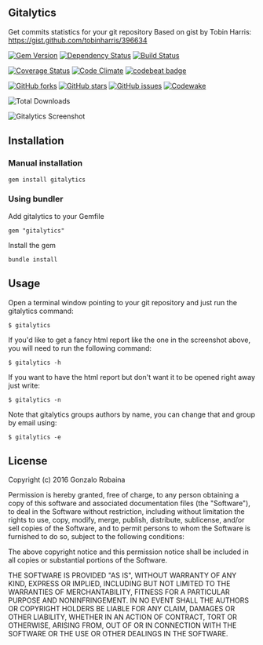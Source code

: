 ## Gitalytics

Get commits statistics for your git repository
Based on gist by Tobin Harris: https://gist.github.com/tobinharris/396634

[![Gem Version](https://badge.fury.io/rb/gitalytics.png)](http://badge.fury.io/rb/gitalytics)
[![Dependency Status](https://gemnasium.com/pepito2k/gitalytics.png)](https://gemnasium.com/pepito2k/gitalytics)
[![Build Status](https://travis-ci.org/pepito2k/gitalytics.png)](https://travis-ci.org/pepito2k/gitalytics)

[![Coverage Status](https://coveralls.io/repos/github/pepito2k/gitalytics/badge.svg?branch=master)](https://coveralls.io/github/pepito2k/gitalytics?branch=master)
[![Code Climate](https://codeclimate.com/github/pepito2k/gitalytics.png)](https://codeclimate.com/github/pepito2k/gitalytics)
[![codebeat badge](https://codebeat.co/badges/166f8f5d-5596-44ef-a762-4b89fc5b531f)](https://codebeat.co/projects/github-com-pepito2k-gitalytics)

[![GitHub forks](https://img.shields.io/github/forks/pepito2k/gitalytics.svg)](https://github.com/pepito2k/gitalytics/network)
[![GitHub stars](https://img.shields.io/github/stars/pepito2k/gitalytics.svg)](https://github.com/pepito2k/gitalytics/stargazers)
[![GitHub issues](https://img.shields.io/github/issues/pepito2k/gitalytics.svg)](https://github.com/pepito2k/gitalytics/issues)
[![Codewake](https://www.codewake.com/badges/ask_question.svg)](https://www.codewake.com/p/gitalytics)

![Total Downloads](http://ruby-gem-downloads-badge.herokuapp.com/gitalytics?type=total)

![Gitalytics Screenshot](http://photos.gonzalo.robaina.me.s3.amazonaws.com/gitalytics_screen.png "Gitalytics Screenshot")

## Installation

### Manual installation

    gem install gitalytics

### Using bundler
Add gitalytics to your Gemfile

    gem "gitalytics"

Install  the gem

    bundle install

## Usage
Open a terminal window pointing to your git repository and just run the gitalytics command:

    $ gitalytics

If you'd like to get a fancy html report like the one in the screenshot above, you will need to run the following command:

    $ gitalytics -h

If you want to have the html report but don't want it to be opened right away just write:

    $ gitalytics -n

Note that gitalytics groups authors by name, you can change that and group by email using:

    $ gitalytics -e

## License
Copyright (c) 2016 Gonzalo Robaina

Permission is hereby granted, free of charge, to any person obtaining a copy
of this software and associated documentation files (the "Software"), to deal
in the Software without restriction, including without limitation the rights
to use, copy, modify, merge, publish, distribute, sublicense, and/or sell
copies of the Software, and to permit persons to whom the Software is
furnished to do so, subject to the following conditions:

The above copyright notice and this permission notice shall be included in
all copies or substantial portions of the Software.

THE SOFTWARE IS PROVIDED "AS IS", WITHOUT WARRANTY OF ANY KIND, EXPRESS OR
IMPLIED, INCLUDING BUT NOT LIMITED TO THE WARRANTIES OF MERCHANTABILITY,
FITNESS FOR A PARTICULAR PURPOSE AND NONINFRINGEMENT. IN NO EVENT SHALL THE
AUTHORS OR COPYRIGHT HOLDERS BE LIABLE FOR ANY CLAIM, DAMAGES OR OTHER
LIABILITY, WHETHER IN AN ACTION OF CONTRACT, TORT OR OTHERWISE, ARISING FROM,
OUT OF OR IN CONNECTION WITH THE SOFTWARE OR THE USE OR OTHER DEALINGS IN
THE SOFTWARE.
